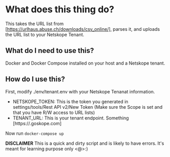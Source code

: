 # What does this thing do?

This takes the URL list from [https://urlhaus.abuse.ch/downloads/csv_online/], parses it, and uploads the URL list to your Netskope Tenant. 

## What do I need to use this?

Docker and Docker Compose installed on your host and a Netskope tenant. 

## How do I use this?

First, modify ./env/tenant.env with your Netskope Tenanat information. 

- NETSKOPE_TOKEN: This is the token you generated in settings/tools/Rest API v2/New Token (Make sure the Scope is set and that you have R/W access to URL lists)
- TENANT_URL: This is your tenant endpoint. Something [https://<your-tenant>.goskope.com]

Now run  `docker-compose up`

**DISCLAIMER**
This is a quick and dirty script and is likely to have errors. It's meant for learning purpose only <@>:)
